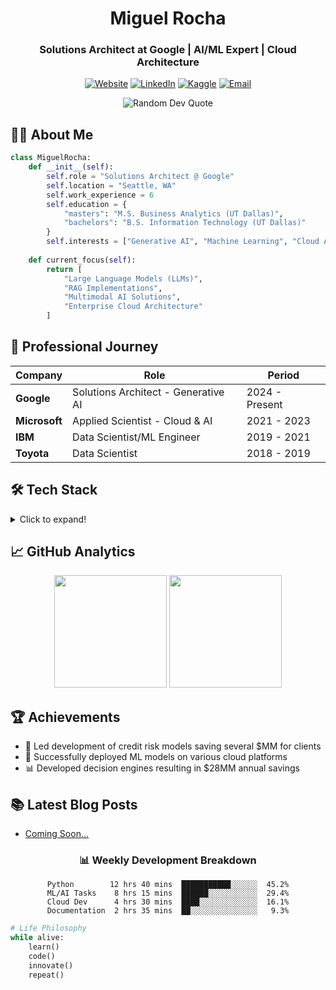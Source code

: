 <div align="center">
  
# Miguel Rocha
### Solutions Architect at Google | AI/ML Expert | Cloud Architecture

[![Website](https://img.shields.io/badge/Website-codemigs.com-blue?style=for-the-badge&logo=google-chrome&logoColor=white)](https://codemigs.com)
[![LinkedIn](https://img.shields.io/badge/LinkedIn-Connect-blue?style=for-the-badge&logo=linkedin)](https://linkedin.com/in/migsr22)
[![Kaggle](https://img.shields.io/badge/Kaggle-Profile-20BEFF?style=for-the-badge&logo=kaggle&logoColor=white)](https://kaggle.com/migsr22)
[![Email](https://img.shields.io/badge/Email-Contact-red?style=for-the-badge&logo=gmail&logoColor=white)](mailto:codemigs@gmail.com)

</div>

<div align="center">
  <img src="https://quotes-github-readme.vercel.app/api?type=horizontal&theme=dark" alt="Random Dev Quote"/>
</div>

## 👨‍💻 About Me

```python
class MiguelRocha:
    def __init__(self):
        self.role = "Solutions Architect @ Google"
        self.location = "Seattle, WA"
        self.work_experience = 6
        self.education = {
            "masters": "M.S. Business Analytics (UT Dallas)",
            "bachelors": "B.S. Information Technology (UT Dallas)"
        }
        self.interests = ["Generative AI", "Machine Learning", "Cloud Architecture"]
        
    def current_focus(self):
        return [
            "Large Language Models (LLMs)",
            "RAG Implementations",
            "Multimodal AI Solutions",
            "Enterprise Cloud Architecture"
        ]
```

## 🚀 Professional Journey

<div align="center">
  
| Company | Role | Period |
|---------|------|---------|
| **Google** | Solutions Architect - Generative AI | 2024 - Present |
| **Microsoft** | Applied Scientist - Cloud & AI | 2021 - 2023 |
| **IBM** | Data Scientist/ML Engineer | 2019 - 2021 |
| **Toyota** | Data Scientist | 2018 - 2019 |

</div>

## 🛠️ Tech Stack

<details>
<summary>Click to expand!</summary>

### Languages & Frameworks
![Python](https://img.shields.io/badge/Python-Expert-3776AB?style=flat&logo=python&logoColor=white)
![SQL](https://img.shields.io/badge/SQL-Expert-4479A1?style=flat&logo=postgresql&logoColor=white)
![PySpark](https://img.shields.io/badge/PySpark-Advanced-E25A1C?style=flat&logo=apache-spark&logoColor=white)
![Scala](https://img.shields.io/badge/Scala-Intermediate-DC322F?style=flat&logo=scala&logoColor=white)
![R](https://img.shields.io/badge/R-Intermediate-276DC3?style=flat&logo=r&logoColor=white)

### ML/AI
![TensorFlow](https://img.shields.io/badge/TensorFlow-Expert-FF6F00?style=flat&logo=tensorflow&logoColor=white)
![PyTorch](https://img.shields.io/badge/PyTorch-Expert-EE4C2C?style=flat&logo=pytorch&logoColor=white)
![Scikit Learn](https://img.shields.io/badge/Scikit_Learn-Expert-F7931E?style=flat&logo=scikit-learn&logoColor=white)
![Keras](https://img.shields.io/badge/Keras-Advanced-D00000?style=flat&logo=keras&logoColor=white)
![NLTK](https://img.shields.io/badge/NLTK-Advanced-3776AB?style=flat&logo=python&logoColor=white)

### Cloud & DevOps
![GCP](https://img.shields.io/badge/Google_Cloud-Expert-4285F4?style=flat&logo=google-cloud&logoColor=white)
![AWS](https://img.shields.io/badge/AWS-Expert-232F3E?style=flat&logo=amazon-aws&logoColor=white)
![Azure](https://img.shields.io/badge/Azure-Expert-0089D6?style=flat&logo=microsoft-azure&logoColor=white)
![Docker](https://img.shields.io/badge/Docker-Advanced-2496ED?style=flat&logo=docker&logoColor=white)
![Kubernetes](https://img.shields.io/badge/Kubernetes-Advanced-326CE5?style=flat&logo=kubernetes&logoColor=white)

</details>

## 📈 GitHub Analytics

<div align="center">
  <img height="180em" src="https://github-readme-stats.vercel.app/api?username=migsr22&show_icons=true&theme=dark&include_all_commits=true&count_private=true"/>
  <img height="180em" src="https://github-readme-stats.vercel.app/api/top-langs/?username=migsr22&layout=compact&langs_count=7&theme=dark"/>
</div>

## 🏆 Achievements
- 🎯 Led development of credit risk models saving several $MM for clients
- 🚀 Successfully deployed ML models on various cloud platforms
- 📊 Developed decision engines resulting in $28MM annual savings

## 📚 Latest Blog Posts
<!-- BLOG-POST-LIST:START -->
- [Coming Soon...]()
<!-- BLOG-POST-LIST:END -->

<div align="center">

### 📊 Weekly Development Breakdown

```text
Python        12 hrs 40 mins  ███████████░░░░░░  45.2%
ML/AI Tasks    8 hrs 15 mins  ██████░░░░░░░░░░░  29.4%
Cloud Dev      4 hrs 30 mins  ████░░░░░░░░░░░░░  16.1%
Documentation  2 hrs 35 mins  ██░░░░░░░░░░░░░░░   9.3%
```

</div>

```python
# Life Philosophy
while alive:
    learn()
    code()
    innovate()
    repeat()
```
